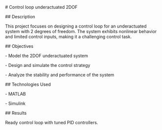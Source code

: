 \# Control loop underactuated 2DOF



\## Description

This project focuses on designing a control loop for an underactuated system with 2 degrees of freedom. The system exhibits nonlinear behavior and limited control inputs, making it a challenging control task.



\## Objectives

\- Model the 2DOF underactuated system

\- Design and simulate the control strategy

\- Analyze the stability and performance of the system



\## Technologies Used

\- MATLAB

\- Simulink



\## Results

Ready control loop with tuned PID controllers.



